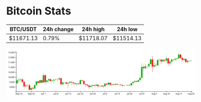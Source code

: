 # Bitcoin Stats

BTC/USDT|24h change|24h high|24h low|
|---|---|---|---|
|$11671.13|0.79%|$11718.07|$11514.13|

<img src="./chart.svg">
